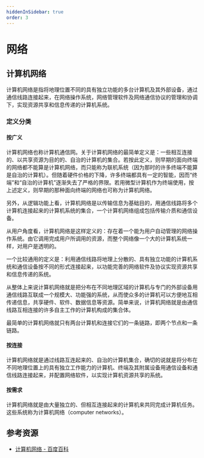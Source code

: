 ```yaml
---
hiddenInSidebar: true
order: 3
---
```


# 网络

## 计算机网络

计算机网络是指将地理位置不同的具有独立功能的多台计算机及其外部设备，通过通信线路连接起来，在网络操作系统，网络管理软件及网络通信协议的管理和协调下，实现资源共享和信息传递的计算机系统。

### 定义分类

#### 按广义

计算机网络也称计算机通信网。关于计算机网络的最简单定义是：一些相互连接的、以共享资源为目的的、自治的计算机的集合。若按此定义，则早期的面向终端的网络都不能算是计算机网络，而只能称为联机系统（因为那时的许多终端不能算是自治的计算机）。但随着硬件价格的下降，许多终端都具有一定的智能，因而“终端”和“自治的计算机”逐渐失去了严格的界限。若用微型计算机作为终端使用，按上述定义，则早期的那种面向终端的网络也可称为计算机网络。

另外，从逻辑功能上看，计算机网络是以传输信息为基础目的，用通信线路将多个计算机连接起来的计算机系统的集合，一个计算机网络组成包括传输介质和通信设备。

从用户角度看，计算机网络是这样定义的：存在着一个能为用户自动管理的网络操作系统。由它调用完成用户所调用的资源，而整个网络像一个大的计算机系统一样，对用户是透明的。

一个比较通用的定义是：利用通信线路将地理上分散的、具有独立功能的计算机系统和通信设备按不同的形式连接起来，以功能完善的网络软件及协议实现资源共享和信息传递的系统。

从整体上来说计算机网络就是把分布在不同地理区域的计算机与专门的外部设备用通信线路互联成一个规模大、功能强的系统，从而使众多的计算机可以方便地互相传递信息，共享硬件、软件、数据信息等资源。简单来说，计算机网络就是由通信线路互相连接的许多自主工作的计算机构成的集合体。

最简单的计算机网络就只有两台计算机和连接它们的一条链路，即两个节点和一条链路。

#### 按连接

计算机网络就是通过线路互连起来的、自治的计算机集合，确切的说就是将分布在不同地理位置上的具有独立工作能力的计算机、终端及其附属设备用通信设备和通信线路连接起来，并配置网络软件，以实现计算机资源共享的系统。

#### 按需求

计算机网络就是由大量独立的、但相互连接起来的计算机来共同完成计算机任务。这些系统称为计算机网络（computer networks）。

## 参考资源

- [计算机网络 - 百度百科](https://baike.baidu.com/item/%E8%AE%A1%E7%AE%97%E6%9C%BA%E7%BD%91%E7%BB%9C/18763)
